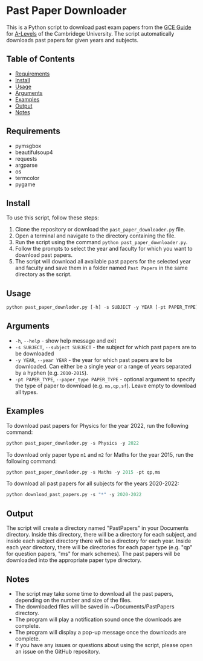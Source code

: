 # Past Paper Downloader

This is a Python script to download past exam papers from the [GCE Guide](https://papers.gceguide.com/A%20Levels/) for [A-Levels](https://www.cambridgeinternational.org/programmes-and-qualifications/cambridge-advanced/cambridge-international-as-and-a-levels/) of the Cambridege University. The script automatically downloads past papers for given years and subjects.


## Table of Contents

- [Requirements](#requirements)
- [Install](#install)
- [Usage](#usage)
- [Arguments](#arguments)
- [Examples](#examples)
- [Output](#output)
- [Notes](#notes)

## Requirements

* pymsgbox
* beautifulsoup4
* requests
* argparse
* os
* termcolor
* pygame


## Install

To use this script, follow these steps:

1. Clone the repository or download the `past_paper_downloader.py` file.
2. Open a terminal and navigate to the directory containing the file.
3. Run the script using the command `python past_paper_downloader.py`.
4. Follow the prompts to select the year and faculty for which you want to download past papers.
5. The script will download all available past papers for the selected year and faculty and save them in a folder named `Past Papers` in the same directory as the script.

## Usage
```py
python past_paper_downloder.py [-h] -s SUBJECT -y YEAR [-pt PAPER_TYPE]
```

## Arguments

* `-h`, `--help` - show help message and exit
* `-s SUBJECT`, `--subject SUBJECT` - the subject for which past papers are to be downloaded
* `-y YEAR`, `--year YEAR` - the year for which past papers are to be downloaded. Can either be a single year or a range of years separated by a hyphen (e.g. `2010-2015`).
* `-pt PAPER_TYPE`, `--paper_type PAPER_TYPE` - optional argument to specify the type of paper to download (e.g. `ms,qp,sf`). Leave empty to download all types.

## Examples

To download past papers for Physics for the year 2022, run the following command:
```py
python past_paper_downloder.py -s Physics -y 2022
```
To download only paper type `m1` and `m2` for Maths for the year 2015, run the following command:
```py
python past_paper_downloder.py -s Maths -y 2015 -pt qp,ms
```
To download all past papers for all subjects for the years 2020-2022:
```py
python download_past_papers.py -s "*" -y 2020-2022
```

## Output
The script will create a directory named "PastPapers" in your Documents directory. Inside this directory, there will be a directory for each subject, and inside each subject directory there will be a directory for each year. Inside each year directory, there will be directories for each paper type (e.g. "qp" for question papers, "ms" for mark schemes). The past papers will be downloaded into the appropriate paper type directory.

## Notes
- The script may take some time to download all the past papers, depending on the number and size of the files.
- The downloaded files will be saved in ~/Documents/PastPapers directory.
- The program will play a notification sound once the downloads are complete.
- The program will display a pop-up message once the downloads are complete.
- If you have any issues or questions about using the script, please open an issue on the GitHub repository.
